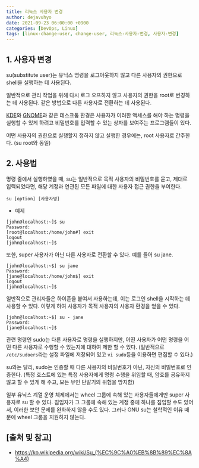 ```yaml
---
title: 리눅스 사용자 변경
author: dejavuhyo
date: 2021-09-23 06:00:00 +0900
categories: [DevOps, Linux]
tags: [linux-change-user, change-user, 리눅스-사용자-변경, 사용자-변경]
---
```


## 1. 사용자 변경
su(substitute user)는 유닉스 명령을 로그아웃하지 않고 다른 사용자의 권한으로 shell을 실행하는 데 사용된다.

일반적으로 관리 작업을 위해 다시 로그 오프하지 않고 사용자의 권한을 root로 변경하는 데 사용된다. 같은 방법으로 다른 사용자로 전환하는 데 사용된다.

[KDE](https://ko.wikipedia.org/wiki/KDE)와 [GNOME](https://ko.wikipedia.org/wiki/%EA%B7%B8%EB%86%88)과 같은 데스크톱 환경은 사용자가 이러한 액세스를 해야 하는 명령을 실행할 수 있게 하려고 비밀번호를 입력할 수 있는 상자를 보여주는 프로그램들이 있다.

어떤 사용자의 권한으로 실행할지 정하지 않고 실행한 경우에는, root 사용자로 간주한다. (su root와 동일)

## 2. 사용법
명령 줄에서 실행하였을 때, su는 일반적으로 목적 사용자의 비밀번호를 묻고, 제대로 입력되었다면, 해당 계정과 연관된 모든 파일에 대한 사용자 접근 권한을 부여한다.

```shell
su [option] [사용자명]
```

* 예제

```shell
[john@localhost:~]$ su
Password:
[root@localhost:/home/john#] exit
logout
[john@localhost:~]$
```

또한, super 사용자가 아닌 다른 사용자로 전환할 수 있다. 예를 들어 su jane.

```shell
[john@localhost:~$] su jane
Password:
[jane@localhost:/home/john$] exit
logout
[john@localhost:~]$
```

일반적으로 관리자들은 하이픈을 붙여서 사용하는데, 이는 로그인 shell을 시작하는 데 사용할 수 있다. 이렇게 하여 사용자가 목적 사용자의 사용자 환경을 얻을 수 있다.

```shell
[john@localhost:~$] su - jane
Password:
[jane@localhost:~]$
```

관련 명령인 sudo는 다른 사용자로 명령을 실행하지만, 어떤 사용자가 어떤 명령을 어떤 다른 사용자로 수행할 수 있는지에 대하여 제한 할 수 있다. (일반적으로 ```/etc/sudoers```라는 설정 파일에 저장되어 있고 ```vi sudo```등을 이용하면 편집할 수 있다.)

su와는 달리, sudo는 인증할 때 다른 사용자의 비밀번호가 아닌, 자신의 비밀번호로 인증한다. (특정 호스트에 있는 특정 사용자에게 명령 수행을 위임할 때, 암호를 공유하지 않고 할 수 있게 해 주고, 모든 무인 단말기의 위험을 방지함)

일부 유닉스 계열 운영 체제에서는 wheel 그룹에 속해 있는 사용자들에게만 super 사용자로 su 할 수 있다. 침입자가 그 그룹에 속해 있는 계정 중에 하나를 침입할 수도 있어서, 이러한 보안 문제를 완화하지 않을 수도 있다. 그러나 GNU su는 철학적인 이유 때문에 wheel 그룹을 지원하지 않는다.

## [출처 및 참고]
* <https://ko.wikipedia.org/wiki/Su_(%EC%9C%A0%EB%8B%89%EC%8A%A4)>
